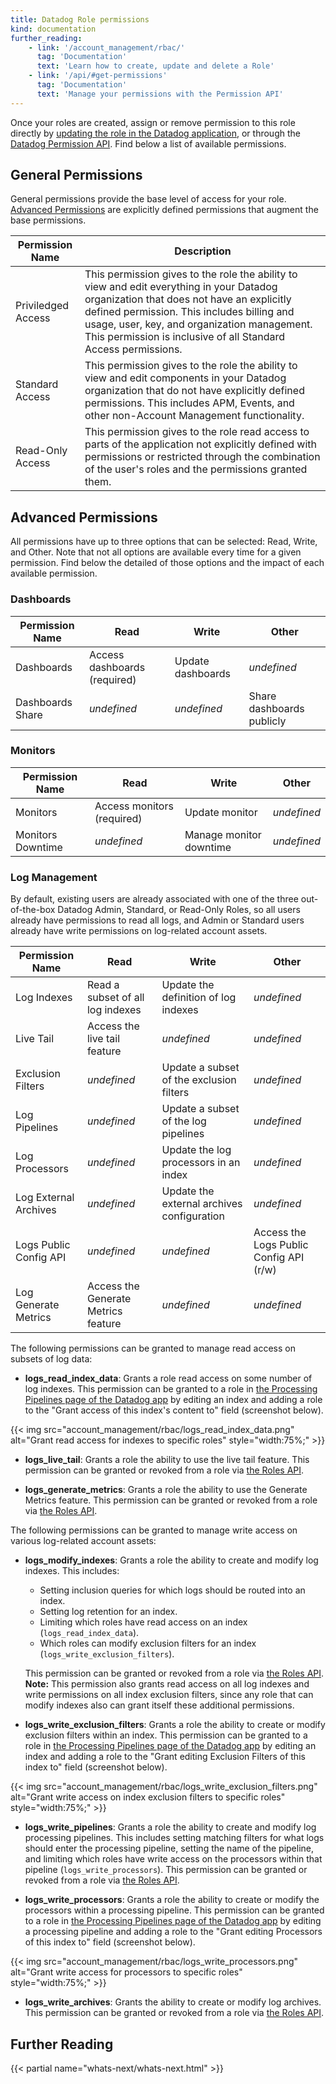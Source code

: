 ```yaml
---
title: Datadog Role permissions
kind: documentation
further_reading:
    - link: '/account_management/rbac/'
      tag: 'Documentation'
      text: 'Learn how to create, update and delete a Role'
    - link: '/api/#get-permissions'
      tag: 'Documentation'
      text: 'Manage your permissions with the Permission API'
---
```


Once your roles are created, assign or remove permission to this role directly by [updating the role in the Datadog application][1], or through the [Datadog Permission API][2]. Find below a list of available permissions.

## General Permissions

General permissions provide the base level of access for your role. [Advanced Permissions](#advanced-permissions) are explicitly defined permissions that augment the base permissions.

| Permission Name    | Description                                                                                                                                                                                                                                                                                           |
| ------------------ | ----------------------------------------------------------------------------------------------------------------------------------------------------------------------------------------------------------------------------------------------------------------------------------------------------- |
| Priviledged Access | This permission gives to the role the ability to view and edit everything in your Datadog organization that does not have an explicitly defined permission. This includes billing and usage, user, key, and organization management. This permission is inclusive of all Standard Access permissions. |
| Standard Access    | This permission gives to the role the ability to view and edit components in your Datadog organization that do not have explicitly defined permissions. This includes APM, Events, and other non-Account Management functionality.                                                                    |
| Read-Only Access   | This permission gives to the role read access to parts of the application not explicitly defined with permissions or restricted through the combination of the user's roles and the permissions granted them.                                                                                         |

## Advanced Permissions

All permissions have up to three options that can be selected: Read, Write, and Other. Note that not all options are available every time for a given permission. Find below the detailed of those options and the impact of each available permission.

### Dashboards

| Permission Name  | Read                         | Write             | Other                     |
| ---------------- | ---------------------------- | ----------------- | ------------------------- |
| Dashboards       | Access dashboards (required) | Update dashboards | _undefined_               |
| Dashboards Share | _undefined_                  | _undefined_       | Share dashboards publicly |

### Monitors

| Permission Name   | Read                       | Write                   | Other       |
| ----------------- | -------------------------- | ----------------------- | ----------- |
| Monitors          | Access monitors (required) | Update monitor          | _undefined_ |
| Monitors Downtime | _undefined_                | Manage monitor downtime | _undefined_ |

### Log Management

By default, existing users are already associated with one of the three out-of-the-box Datadog Admin, Standard, or Read-Only Roles, so all users already have permissions to read all logs, and Admin or Standard users already have write permissions on log-related account assets.

| Permission Name        | Read                                | Write                                      | Other                                   |
| ---------------------- | ----------------------------------- | ------------------------------------------ | --------------------------------------- |
| Log Indexes            | Read a subset of all log indexes    | Update the definition of log indexes       | _undefined_                             |
| Live Tail              | Access the live tail feature        | _undefined_                                | _undefined_                             |
| Exclusion Filters      | _undefined_                         | Update a subset of the exclusion filters   | _undefined_                             |
| Log Pipelines          | _undefined_                         | Update a subset of the log pipelines       | _undefined_                             |
| Log Processors         | _undefined_                         | Update the log processors in an index      | _undefined_                             |
| Log External Archives  | _undefined_                         | Update the external archives configuration | _undefined_                             |
| Logs Public Config API | _undefined_                         | _undefined_                                | Access the Logs Public Config API (r/w) |
| Log Generate Metrics   | Access the Generate Metrics feature | _undefined_                                | _undefined_                             |

The following permissions can be granted to manage read access on subsets of log data:

- **logs_read_index_data**: Grants a role read access on some number of log indexes. This permission can be granted to a role in [the Processing Pipelines page of the Datadog app][3] by editing an index and adding a role to the "Grant access of this index's content to" field (screenshot below).

{{< img src="account_management/rbac/logs_read_index_data.png" alt="Grant read access for indexes to specific roles"  style="width:75%;" >}}

- **logs_live_tail**: Grants a role the ability to use the live tail feature. This permission can be granted or revoked from a role via [the Roles API][4].

- **logs_generate_metrics**: Grants a role the ability to use the Generate Metrics feature. This permission can be granted or revoked from a role via [the Roles API][4].

The following permissions can be granted to manage write access on various log-related account assets:

- **logs_modify_indexes**: Grants a role the ability to create and modify log indexes. This includes:

    - Setting inclusion queries for which logs should be routed into an index.
    - Setting log retention for an index.
    - Limiting which roles have read access on an index (`logs_read_index_data`).
    - Which roles can modify exclusion filters for an index (`logs_write_exclusion_filters`).

     This permission can be granted or revoked from a role via [the Roles API][4]. **Note:** This permission also grants read access on all log indexes and write permissions on all index exclusion filters, since any role that can modify indexes also can grant itself these additional permissions.

- **logs_write_exclusion_filters**: Grants a role the ability to create or modify exclusion filters within an index. This permission can be granted to a role in [the Processing Pipelines page of the Datadog app][3] by editing an index and adding a role to the "Grant editing Exclusion Filters of this index to" field (screenshot below).

{{< img src="account_management/rbac/logs_write_exclusion_filters.png" alt="Grant write access on index exclusion filters to specific roles"  style="width:75%;" >}}

- **logs_write_pipelines**: Grants a role the ability to create and modify log processing pipelines. This includes setting matching filters for what logs should enter the processing pipeline, setting the name of the pipeline, and limiting which roles have write access on the processors within that pipeline (`logs_write_processors`). This permission can be granted or revoked from a role via [the Roles API][5].

- **logs_write_processors**: Grants a role the ability to create or modify the processors within a processing pipeline. This permission can be granted to a role in [the Processing Pipelines page of the Datadog app][3] by editing a processing pipeline and adding a role to the "Grant editing Processors of this index to" field (screenshot below).

{{< img src="account_management/rbac/logs_write_processors.png" alt="Grant write access for processors to specific roles"  style="width:75%;" >}}

- **logs_write_archives**: Grants the ability to create or modify log archives. This permission can be granted or revoked from a role via [the Roles API][5].

## Further Reading

{{< partial name="whats-next/whats-next.html" >}}

[1]: /account_management/users/#edit-a-user-s-roles
[2]: /api/#get-permissions
[3]: https://app.datadoghq.com/logs/pipelines
[4]: /api/#roles
[5]: /events
